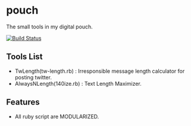pouch
=====

The small tools in my digital pouch.

[![Build Status](https://travis-ci.org/toooooooby/pouch.png?branch=master)](https://travis-ci.org/toooooooby/pouch)

Tools List
---------

* TwLength(tw-length.rb)      : Irresponsible message length calculator for posting twitter.
* AlwaysNLength(140ize.rb)    : Text Length Maximizer.

Features
--------

* All ruby script are MODULARIZED.


